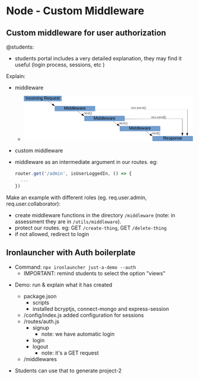 

# Node - Custom Middleware


## Custom middleware for user authorization

@students: 
- students portal includes a very detailed explanation, they may find it useful (login process, sessions, etc  )


Explain:
- middleware
  - ![diagram](./images/express-middleware.png)
- custom middleware
- middleware as an intermediate argument in our routes. eg:
  
  ```javascript
  router.get('/admin', isUserLoggedIn, () => {
    ...
  })
  ```


Make an example with different roles (eg. req.user.admin, req.user.collaborator):
- create middleware functions in the directory `/middleware` (note: in assessment they are in `/utils/middleware`).
- protect our routes. eg: GET `/create-thing`, GET `/delete-thing`
- if not allowed, redirect to login




## Ironlauncher with Auth boilerplate

- Command: `npx ironlauncher just-a-demo --auth`
  - IMPORTANT: remind students to select the option "views"

<!--

  In case Ironlauncher didn't install dependencies correctly:

  - npm i bcrypt@5.0.1 connect-mongo@4.6.0 cookie-parser@1.4.6 dotenv@16.0.3 express@4.18.1 express-session@1.17.3 hbs@4.2.0 mongoose@6.6.4 morgan@1.10.0 serve-favicon@2.5.0

  - npm i nodemon@2.0.20 --save-dev

-->


- Demo: run & explain what it has created
  - package.json
    - scripts 
    - installed bcryptjs, connect-mongo and express-session
  - /config/index.js added configuration for sessions
  - /routes/auth.js
    - signup
      - note: we have automatic login
    - login
    - logout
      - note: it's a GET request
  - /middlewares



- Students can use that to generate project-2


